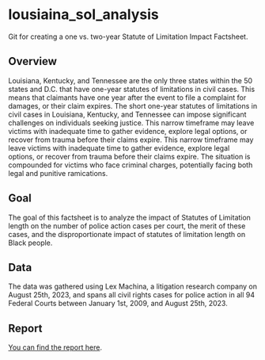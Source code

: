 # lousiaina_sol_analysis
Git for creating a one vs. two-year Statute of Limitation Impact Factsheet.

## Overview
Louisiana, Kentucky, and Tennessee are the only three states within the 50 states and D.C. that have one-year statutes of limitations in civil cases. This means that claimants have one year after the event to file a complaint for damages, or their claim expires. The short one-year statutes of limitations in civil cases in Louisiana, Kentucky, and Tennessee can impose significant challenges on individuals seeking justice. This narrow timeframe may leave victims with inadequate time to gather evidence, explore legal options, or recover from trauma before their claims expire. This narrow timeframe may leave victims with inadequate time to gather evidence, explore legal options, or recover from trauma before their claims expire. The situation is compounded for victims who face criminal charges, potentially facing both legal and punitive rami cations. 

## Goal
The goal of this factsheet is to analyze the impact of Statutes of Limitation length on the number of police action cases per court, the merit of these cases, and the disproportionate impact of statutes of limitation length on Black people.

## Data 
The data was gathered using Lex Machina, a litigation research company on August 25th, 2023, and spans all civil rights cases for police action in all 94 Federal Courts between January 1st, 2009, and August 25th, 2023.

## Report
[You can find the report here](https://infogram.com/report-1h1749veeklxq6z?live).

